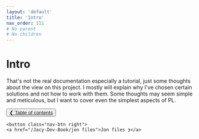 ```yaml
---
layout: 'default'
title: 'Intro'
nav_order: 111
# No parent
# No children
---
```


# Intro

That's not the real documentation especially a tutorial, just some thoughts about the view on this project. I mostly
will explain why I've chosen certain solutions and not how to work with them. Some thoughts may seem simple and
meticulous, but I want to cover even the simplest aspects of PL.
<div class="nav-btn-block">
    <button class="nav-btn left">
    <a href="/Jacy-Dev-Book/index.html">❮ Table of contents</a>
</button>

    <button class="nav-btn right">
    <a href="/Jacy-Dev-Book/jon files">Jon files ❯</a>
</button>

</div>
